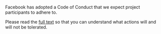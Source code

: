Facebook has adopted a Code of Conduct that we expect project
participants to adhere to.

Please read the [full text](https://code.fb.com/codeofconduct/)
so that you can understand what actions will and will not be tolerated.
